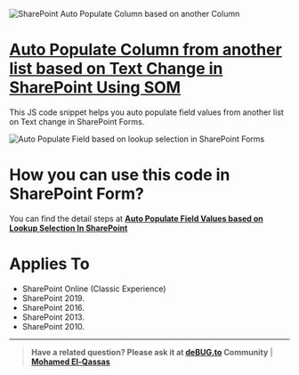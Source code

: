 ![SharePoint Auto Populate Column based on another Column](https://i0.wp.com/spgeeks.devoworx.com/wp-content/uploads/2020/07/SharePoint-Auto-Populate-Field-from-another-list-based-on-Lookup-Selection-min.png)
# [Auto Populate Column from another list based on Text Change in SharePoint Using SOM](https://spgeeks.devoworx.com/auto-populate-column-based-on-another-column/)

This JS code snippet helps you auto populate field values from another list on Text change in SharePoint Forms.

![Auto Populate Field based on lookup selection in SharePoint Forms](https://spgeeks.devoworx.com/wp-content/uploads/2020/07/Auto-Populate-Field-Values-based-on-Lookup-Selection-In-SharePoint-Forms.gif)

# How you can use this code in SharePoint Form?

You can find the detail steps at **[Auto Populate Field Values based on Lookup Selection In SharePoint](https://spgeeks.devoworx.com/autofill-list-form-fields-based-on-lookup-selection-in-sharepoint/)**


# Applies To

- SharePoint Online (Classic Experience)
- SharePoint 2019.
- SharePoint 2016.
- SharePoint 2013.
- SharePoint 2010.

--------------
> **Have a related question? Please ask it at [deBUG.to](https://deBUG.to) Community** | **[Mohamed El-Qassas](https://devoworx.com)**
